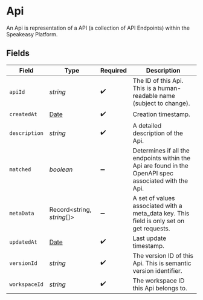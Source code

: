# Api

An Api is representation of a API (a collection of API Endpoints) within the Speakeasy Platform.


## Fields

| Field                                                                                                 | Type                                                                                                  | Required                                                                                              | Description                                                                                           |
| ----------------------------------------------------------------------------------------------------- | ----------------------------------------------------------------------------------------------------- | ----------------------------------------------------------------------------------------------------- | ----------------------------------------------------------------------------------------------------- |
| `apiId`                                                                                               | *string*                                                                                              | :heavy_check_mark:                                                                                    | The ID of this Api. This is a human-readable name (subject to change).                                |
| `createdAt`                                                                                           | [Date](https://developer.mozilla.org/en-US/docs/Web/JavaScript/Reference/Global_Objects/Date)         | :heavy_check_mark:                                                                                    | Creation timestamp.                                                                                   |
| `description`                                                                                         | *string*                                                                                              | :heavy_check_mark:                                                                                    | A detailed description of the Api.                                                                    |
| `matched`                                                                                             | *boolean*                                                                                             | :heavy_minus_sign:                                                                                    | Determines if all the endpoints within the Api are found in the OpenAPI spec associated with the Api. |
| `metaData`                                                                                            | Record<string, *string*[]>                                                                            | :heavy_minus_sign:                                                                                    | A set of values associated with a meta_data key. This field is only set on get requests.              |
| `updatedAt`                                                                                           | [Date](https://developer.mozilla.org/en-US/docs/Web/JavaScript/Reference/Global_Objects/Date)         | :heavy_check_mark:                                                                                    | Last update timestamp.                                                                                |
| `versionId`                                                                                           | *string*                                                                                              | :heavy_check_mark:                                                                                    | The version ID of this Api. This is semantic version identifier.                                      |
| `workspaceId`                                                                                         | *string*                                                                                              | :heavy_check_mark:                                                                                    | The workspace ID this Api belongs to.                                                                 |